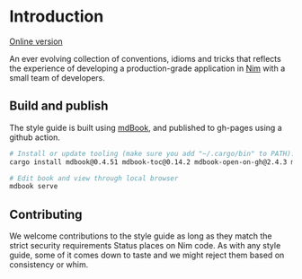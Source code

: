 # Introduction

[Online version](https://status-im.github.io/nim-style-guide/)

An ever evolving collection of conventions, idioms and tricks that reflects the experience of developing a production-grade application in [Nim](https://nim-lang.org) with a small team of developers.

## Build and publish

The style guide is built using [mdBook](https://github.com/rust-lang/mdBook), and published to gh-pages using a github action.

```bash
# Install or update tooling (make sure you add "~/.cargo/bin" to PATH):
cargo install mdbook@0.4.51 mdbook-toc@0.14.2 mdbook-open-on-gh@2.4.3 mdbook-admonish@1.20.0

# Edit book and view through local browser
mdbook serve
```

## Contributing

We welcome contributions to the style guide as long as they match the strict security requirements Status places on Nim code. As with any style guide, some of it comes down to taste and we might reject them based on consistency or whim.
